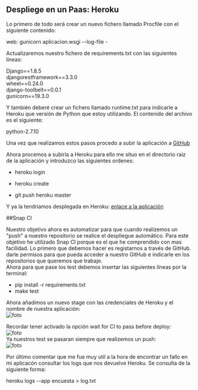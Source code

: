 ## Despliege en un Paas: Heroku  

Lo primero de todo será crear un nuevo fichero llamado Procfile con el siguiente contenido: 
 
web: gunicorn aplicacion.wsgi --log-file -  

Actualizaremos nuestro fichero de requirements.txt con las siguientes líneas:  

Django==1.8.5  
djangorestframework==3.3.0   
wheel==0.24.0  
django-toolbelt==0.0.1  
gunicorn==19.3.0  

Y también deberé crear un fichero llamado runtime.txt para indicarle a Heroku que versión de Python que estoy utilizando. El contenido del archivo es el siguiente:  

python-2.7.10  

Una vez que realizamos estos pasos procedo a subir la aplicación a [GitHub](https://github.com/srmf9/Proyecto-IV)
 
 Ahora procemos a subirla a Heroku para ello me situo en el directorio raiz de la aplicación y introduzco las siguientes ordenes:    


* heroku login
* heroku create


* git push heroku master

Y ya la tendriamos desplegada en Heroku: [enlace a la aplicación](http://encuesta.herokuapp.com/)  

##Snap CI

Nuestro objetivo ahora es automatizar para que cuando realizemos un "push" a nuestro repositorio se realice el despliegue automático. Para este objetivo he utilizado Snap CI porque es el que he comprendido con mas facilidad. 
Lo primero que debemos hacer es registarnos a través de GitHub. darle permisos para que pueda acceder a nuestro GitHub e indicarle en los repositorios que queremos que trabaje.   
Ahora para que pase los test debemos insertar las siguientes líneas por la terminal:  

* pip install -r requirements.txt   
* make test
 
Ahora añadimos un nuevo stage con las credenciales de Heroku y el nombre de nuestra aplicación:  
![foto](http://i1028.photobucket.com/albums/y349/Salva_Rueda/Captura%20de%20pantalla%20de%202015-11-30%20013710_zpsxbohqpcc.png)    

Recordar tener activado la opción wait for CI  to pass before  deploy:  
![foto](http://i1028.photobucket.com/albums/y349/Salva_Rueda/7_4_zpsoo6veo9a.png)  
Ya nuestros test se pasaran siempre que realizemos un push:  
![foto](http://i1028.photobucket.com/albums/y349/Salva_Rueda/Captura%20de%20pantalla%20de%202015-11-30%20014357_zpsy9ftmkcr.png)  

Por último comentar que me fue muy util a la hora de encontrar un fallo en mi aplicacón consultar los logs que nos devuelve Heroku. Se consulta de la siguiente forma:  
 
 heroku logs --app encuesta > log.txt

